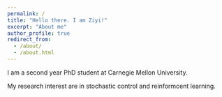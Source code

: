 ```yaml
---
permalink: /
title: "Hello there. I am Ziyi!"
excerpt: "About me"
author_profile: true
redirect_from: 
  - /about/
  - /about.html
---
```


I am a second year PhD student at Carnegie Mellon University. 

My research interest are in stochastic control and reinformcent learning. 

